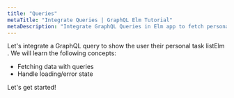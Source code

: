 ```yaml
---
title: "Queries"
metaTitle: "Integrate Queries | GraphQL Elm Tutorial"
metaDescription: "Integrate GraphQL Queries in Elm app to fetch personal todo data and handle loading or error state."
---
```


Let's integrate a GraphQL query to show the user their personal task listElm .
We will learn the following concepts:

- Fetching data with queries
- Handle loading/error state

Let's get started!
